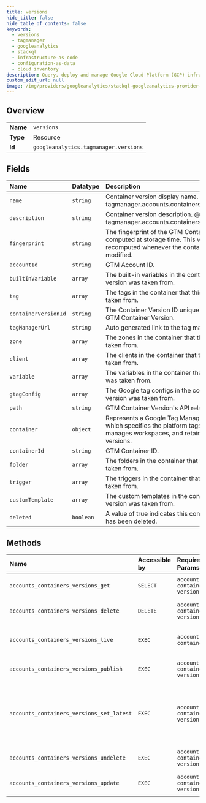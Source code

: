 ```yaml
---
title: versions
hide_title: false
hide_table_of_contents: false
keywords:
  - versions
  - tagmanager
  - googleanalytics    
  - stackql
  - infrastructure-as-code
  - configuration-as-data
  - cloud inventory
description: Query, deploy and manage Google Cloud Platform (GCP) infrastructure and resources using SQL
custom_edit_url: null
image: /img/providers/googleanalytics/stackql-googleanalytics-provider-featured-image.png
---
```

  
    

## Overview
<table><tbody>
<tr><td><b>Name</b></td><td><code>versions</code></td></tr>
<tr><td><b>Type</b></td><td>Resource</td></tr>
<tr><td><b>Id</b></td><td><code>googleanalytics.tagmanager.versions</code></td></tr>
</tbody></table>

## Fields
| Name | Datatype | Description |
|:-----|:---------|:------------|
| `name` | `string` | Container version display name. @mutable tagmanager.accounts.containers.versions.update |
| `description` | `string` | Container version description. @mutable tagmanager.accounts.containers.versions.update |
| `fingerprint` | `string` | The fingerprint of the GTM Container Version as computed at storage time. This value is recomputed whenever the container version is modified. |
| `accountId` | `string` | GTM Account ID. |
| `builtInVariable` | `array` | The built-in variables in the container that this version was taken from. |
| `tag` | `array` | The tags in the container that this version was taken from. |
| `containerVersionId` | `string` | The Container Version ID uniquely identifies the GTM Container Version. |
| `tagManagerUrl` | `string` | Auto generated link to the tag manager UI |
| `zone` | `array` | The zones in the container that this version was taken from. |
| `client` | `array` | The clients in the container that this version was taken from. |
| `variable` | `array` | The variables in the container that this version was taken from. |
| `gtagConfig` | `array` | The Google tag configs in the container that this version was taken from. |
| `path` | `string` | GTM Container Version's API relative path. |
| `container` | `object` | Represents a Google Tag Manager Container, which specifies the platform tags will run on, manages workspaces, and retains container versions. |
| `containerId` | `string` | GTM Container ID. |
| `folder` | `array` | The folders in the container that this version was taken from. |
| `trigger` | `array` | The triggers in the container that this version was taken from. |
| `customTemplate` | `array` | The custom templates in the container that this version was taken from. |
| `deleted` | `boolean` | A value of true indicates this container version has been deleted. |
## Methods
| Name | Accessible by | Required Params | Description |
|:-----|:--------------|:----------------|:------------|
| `accounts_containers_versions_get` | `SELECT` | `accountsId, containersId, versionsId` | Gets a Container Version. |
| `accounts_containers_versions_delete` | `DELETE` | `accountsId, containersId, versionsId` | Deletes a Container Version. |
| `accounts_containers_versions_live` | `EXEC` | `accountsId, containersId` | Gets the live (i.e. published) container version |
| `accounts_containers_versions_publish` | `EXEC` | `accountsId, containersId, versionsId` | Publishes a Container Version. |
| `accounts_containers_versions_set_latest` | `EXEC` | `accountsId, containersId, versionsId` | Sets the latest version used for synchronization of workspaces when detecting conflicts and errors. |
| `accounts_containers_versions_undelete` | `EXEC` | `accountsId, containersId, versionsId` | Undeletes a Container Version. |
| `accounts_containers_versions_update` | `EXEC` | `accountsId, containersId, versionsId` | Updates a Container Version. |

